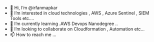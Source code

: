 - 👋 Hi, I’m @irfanmapkar
- 👀 I’m interested in cloud technologies , AWS , Azure Sentinel , SIEM Tools etc....
- 🌱 I’m currently learning .AWS Devops Nanodegree ..
- 💞️ I’m looking to collaborate on Cloudformation , Automation etc...
- 📫 How to reach me ...

<!---
irfanmapkar/irfanmapkar is a ✨ special ✨ repository because its `README.md` (this file) appears on your GitHub profile.
You can click the Preview link to take a look at your changes.
--->
